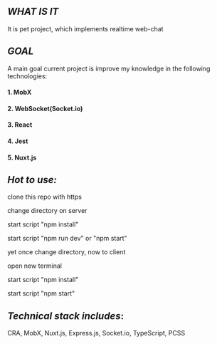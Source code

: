 ## *WHAT IS IT*


It is pet project, which implements realtime web-chat

## *GOAL*

A main goal current project is improve my knowledge in the following technologies:


#### 1. MobX
#### 2. WebSocket(Socket.io)
#### 3. React
#### 4. Jest
#### 5. Nuxt.js


## *Hot to use:*

clone this repo with https


change directory on server 


start script "npm install"


start script "npm run dev" or "npm start"


yet once change directory, now to client


open new terminal


start script "npm install"


start script "npm start" 


## *Technical stack includes*: 
CRA, MobX, Nuxt.js, Express.js, Socket.io, TypeScript, PCSS
